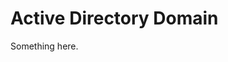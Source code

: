 [title]: # (Active Directory Domain)
[tags]: # (XXX)
[priority]: # (3827)
# Active Directory Domain
Something here.
